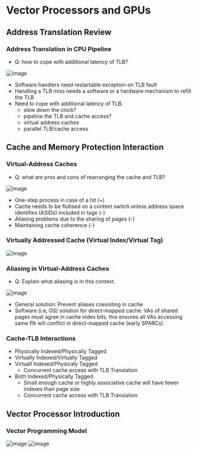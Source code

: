 # Vector Processors and GPUs

## Address Translation Review

### Address Translation in CPU Pipeline
- Q: how to cope with additional latency of TLB?
  
![image](https://github.com/coolnikitav/coding-lessons/assets/30304422/f9512ad9-8a40-40ad-8b45-68b536072441)

- Software handlers need restartable exception on TLB fault
- Handling a TLB miss needs a software or a hardware mechanism to refill the TLB
- Need to cope with additional latency of TLB:
  - slow down the clock?
  - pipeline the TLB and cache access?
  - virtual address caches
  - parallel TLB/cache access
 
## Cache and Memory Protection Interaction

### Virtual-Address Caches
- Q: what are pros and cons of rearranging the cache and TLB?
  
![image](https://github.com/coolnikitav/coding-lessons/assets/30304422/6b10bcd9-35ac-4ab7-8337-44dc2fa1b92c)

- One-step process in case of a hit (+)
- Cache needs to be fluhsed on a context switch unless address space identifies (ASIDs) included in tage (-)
- Aliasing problems due to the sharing of pages (-)
- Maintaining cache coherence (-)

### Virtually Addressed Cache (Virtual Index/Virtual Tag)

![image](https://github.com/coolnikitav/coding-lessons/assets/30304422/448d12a6-7d4e-482f-8a1b-9f0ba4e7e07f)

### Aliasing in Virtual-Address Caches
- Q: Explain what aliasing is in this context.
  
![image](https://github.com/coolnikitav/coding-lessons/assets/30304422/dc65b5fc-5398-4a2e-83ef-6a50b509761c)

- General solution: Prevent aliases coexisting in cache
- Software (i.e, OS) solution for direct-mapped cache: VAs of shared pages must agree in cache index bits; this ensures all VAs accessing same PA will conflict in direct-mapped cache (early SPARCs)

### Cache-TLB Interactions
- Physically Indexed/Physically Tagged
- Virtually Indexed/Virtually Tagged
- Virtuall Indexed/Physicaly Tagged
  - Concurrent cache access with TLB Translation
- Both Indexed/Physically Tagged
  - Small enough cache or highly associative cache will have fewer indexes than page size
  - Concurrent cache access with TLB Translation
 
## Vector Processor Introduction
### Vector Programming Model
![image](https://github.com/coolnikitav/coding-lessons/assets/30304422/e55e6831-fe7b-4160-a634-6d0d79b1b84f)
![image](https://github.com/coolnikitav/coding-lessons/assets/30304422/a3be3bcd-dcea-407c-b782-559626685c75)
